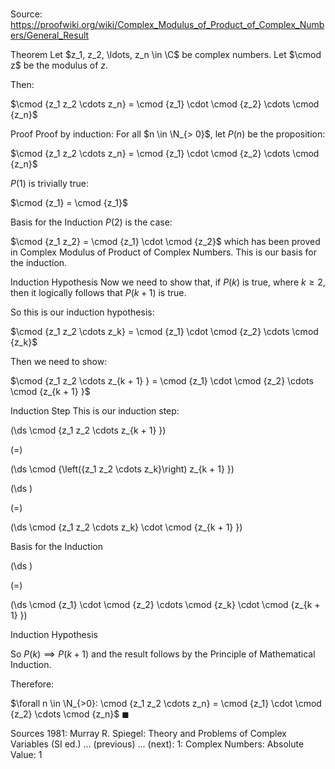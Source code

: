 # 

Source: https://proofwiki.org/wiki/Complex_Modulus_of_Product_of_Complex_Numbers/General_Result



Theorem
Let $z_1, z_2, \ldots, z_n \in \C$ be complex numbers.
Let $\cmod z$ be the modulus of $z$.

Then:

$\cmod {z_1 z_2 \cdots z_n} = \cmod {z_1} \cdot \cmod {z_2} \cdots \cmod {z_n}$


Proof
Proof by induction:
For all $n \in \N_{> 0}$, let $P \left({n}\right)$ be the proposition:

$\cmod {z_1 z_2 \cdots z_n} = \cmod {z_1} \cdot \cmod {z_2} \cdots \cmod {z_n}$

$P \left({1}\right)$ is trivially true:

$\cmod {z_1} = \cmod {z_1}$


Basis for the Induction
$P \left({2}\right)$ is the case:

$\cmod {z_1 z_2} = \cmod {z_1} \cdot \cmod {z_2}$
which has been proved in Complex Modulus of Product of Complex Numbers.
This is our basis for the induction.


Induction Hypothesis
Now we need to show that, if $P \left({k}\right)$ is true, where $k \ge 2$, then it logically follows that $P \left({k+1}\right)$ is true.

So this is our induction hypothesis:

$\cmod {z_1 z_2 \cdots z_k} = \cmod {z_1} \cdot \cmod {z_2} \cdots \cmod {z_k}$

Then we need to show:

$\cmod {z_1 z_2 \cdots z_{k + 1} } = \cmod {z_1} \cdot \cmod {z_2} \cdots \cmod {z_{k + 1} }$


Induction Step
This is our induction step:















\(\ds \cmod {z_1 z_2 \cdots z_{k + 1} }\)

\(=\)







\(\ds \cmod {\left({z_1 z_2 \cdots z_k}\right) z_{k + 1} }\)




















\(\ds \)

\(=\)







\(\ds \cmod {z_1 z_2 \cdots z_k} \cdot \cmod {z_{k + 1} }\)





Basis for the Induction














\(\ds \)

\(=\)







\(\ds \cmod {z_1} \cdot \cmod {z_2} \cdots \cmod {z_k} \cdot \cmod {z_{k + 1} }\)





Induction Hypothesis




So $P \left({k}\right) \implies P \left({k + 1}\right)$ and the result follows by the Principle of Mathematical Induction.

Therefore:

$\forall n \in \N_{>0}: \cmod {z_1 z_2 \cdots z_n} = \cmod {z_1} \cdot \cmod {z_2} \cdots \cmod {z_n}$
$\blacksquare$


Sources
1981: Murray R. Spiegel: Theory and Problems of Complex Variables (SI ed.) ... (previous) ... (next): $1$: Complex Numbers: Absolute Value: $1$





